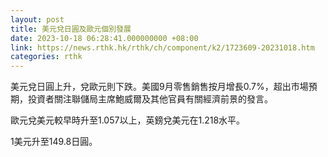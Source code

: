 ```yaml
---
layout: post
title: 美元兌日圓及歐元個別發展
date: 2023-10-18 06:28:41.000000000 +08:00
link: https://news.rthk.hk/rthk/ch/component/k2/1723609-20231018.htm
categories: rthk
---
```


美元兌日圓上升，兌歐元則下跌。美國9月零售銷售按月增長0.7%，超出市場預期，投資者關注聯儲局主席鮑威爾及其他官員有關經濟前景的發言。

歐元兌美元較早時升至1.057以上，英鎊兌美元在1.218水平。

1美元升至149.8日圓。
